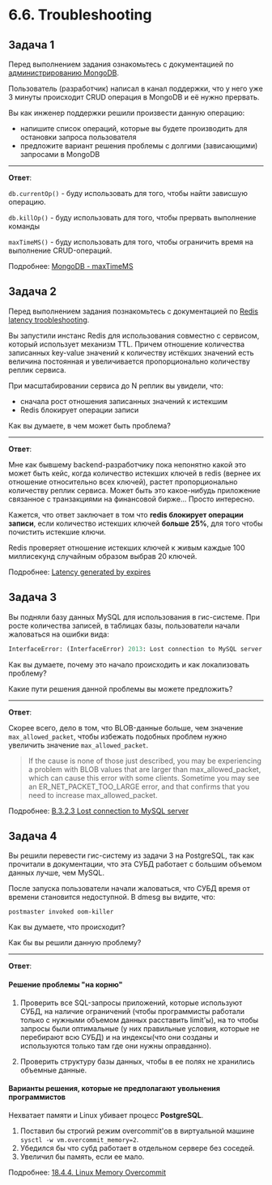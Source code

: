 # 6.6. Troubleshooting

## Задача 1

Перед выполнением задания ознакомьтесь с документацией по [администрированию MongoDB](https://docs.mongodb.com/manual/administration/).

Пользователь (разработчик) написал в канал поддержки, что у него уже 3 минуты происходит CRUD операция в MongoDB и её 
нужно прервать. 

Вы как инженер поддержки решили произвести данную операцию:
- напишите список операций, которые вы будете производить для остановки запроса пользователя
- предложите вариант решения проблемы с долгими (зависающими) запросами в MongoDB

---

**Ответ**:


`db.currentOp()` - буду использовать для того, чтобы найти зависшую операцию.

`db.killOp()` - буду использовать для того, чтобы прервать выполнение команды

`maxTimeMS()` - буду использовать для того, чтобы ограничить время на выполнение CRUD-операций. 

Подробнее: [MongoDB - maxTimeMS](https://www.mongodb.com/docs/manual/reference/operator/meta/maxTimeMS/) 

## Задача 2

Перед выполнением задания познакомьтесь с документацией по [Redis latency troobleshooting](https://redis.io/topics/latency).

Вы запустили инстанс Redis для использования совместно с сервисом, который использует механизм TTL. 
Причем отношение количества записанных key-value значений к количеству истёкших значений есть величина постоянная и
увеличивается пропорционально количеству реплик сервиса. 

При масштабировании сервиса до N реплик вы увидели, что:
- сначала рост отношения записанных значений к истекшим
- Redis блокирует операции записи

Как вы думаете, в чем может быть проблема?

---

**Ответ**:

Мне как бывшему backend-разработчику пока непонятно какой это может быть кейс, когда количество истекших ключей в redis
(вернее их отношение относительно всех ключей), растет пропорционально количеству реплик сервиса. 
Может быть это какое-нибудь приложение связанное с транзакциями на финансовой бирже... Просто интересно.

Кажется, что ответ заключает в том что **redis блокирует операции записи**, если количество истекших ключей **больше 25%**, 
для того чтобы почистить истекшие ключи.

Redis проверяет отношение истекших ключей к живым каждые 100 миллисекунд случайным образом выбрав 20 ключей.

Подробнее: [Latency generated by expires](https://redis.io/docs/reference/optimization/latency/#latency-generated-by-expires)


## Задача 3

Вы подняли базу данных MySQL для использования в гис-системе. При росте количества записей, в таблицах базы,
пользователи начали жаловаться на ошибки вида:
```python
InterfaceError: (InterfaceError) 2013: Lost connection to MySQL server during query u'SELECT..... '
```

Как вы думаете, почему это начало происходить и как локализовать проблему?

Какие пути решения данной проблемы вы можете предложить?

---

**Ответ**:

Скорее всего, дело в том, что BLOB-данные больше, чем значение `max_allowed_packet`, 
чтобы избежать подобных проблем нужно увеличить значение `max_allowed_packet`.

> If the cause is none of those just described, you may be experiencing a problem with BLOB values that are larger 
than max_allowed_packet, which can cause this error with some clients. Sometime you may see an ER_NET_PACKET_TOO_LARGE
error, and that confirms that you need to increase max_allowed_packet.

Подробнее: [B.3.2.3 Lost connection to MySQL server](https://dev.mysql.com/doc/refman/8.0/en/error-lost-connection.html)

## Задача 4


Вы решили перевести гис-систему из задачи 3 на PostgreSQL, так как прочитали в документации, что эта СУБД работает с 
большим объемом данных лучше, чем MySQL.

После запуска пользователи начали жаловаться, что СУБД время от времени становится недоступной. В dmesg вы видите, что:

`postmaster invoked oom-killer`

Как вы думаете, что происходит?

Как бы вы решили данную проблему?

---

**Ответ**:

#### Решение проблемы "на корню"

1. Проверить все SQL-запросы приложений, которые используют СУБД, на наличие ограничений 
(чтобы программисты работали только с нужными объемом данных расставить limit'ы), на то чтобы запросы были оптимальные
(у них правильные условия, которые не перебирают всю СУБД) и на индексы(что они созданы и используются только там где они нужны оправданно).

2. Проверить структуру базы данных, чтобы в ее полях не хранились объемные данные.

#### Варианты решения, которые не предполагают увольнения программистов

Нехватает памяти и Linux убивает процесс **PostgreSQL**.

1. Поставил бы строгий режим overcommit'ов в виртуальной машине `sysctl -w vm.overcommit_memory=2`.
2. Убедился бы что субд работает в отдельном сервере без соседей.
3. Увеличил бы память, если ее мало.

Подробнее: [18.4.4. Linux Memory Overcommit](https://www.postgresql.org/docs/9.6/kernel-resources.html)
